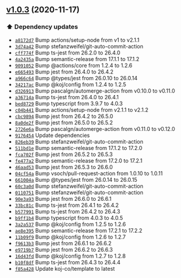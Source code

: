 ## [v1.0.3](https://github.com/koj-co/action.ts/compare/v1.0.2...v1.0.3) (2020-11-17)

### ⬆️ Dependency updates

- [`a8172d7`](https://github.com/koj-co/action.ts/commit/a8172d7)  Bump actions/setup-node from v1 to v2.1.1
- [`3d74a42`](https://github.com/koj-co/action.ts/commit/3d74a42)  Bump stefanzweifel/git-auto-commit-action
- [`cff774f`](https://github.com/koj-co/action.ts/commit/cff774f)  Bump ts-jest from 26.2.0 to 26.4.0
- [`4a2435a`](https://github.com/koj-co/action.ts/commit/4a2435a)  Bump semantic-release from 17.1.1 to 17.1.2
- [`9091052`](https://github.com/koj-co/action.ts/commit/9091052)  Bump @actions/core from 1.2.4 to 1.2.6
- [`e665493`](https://github.com/koj-co/action.ts/commit/e665493)  Bump jest from 26.4.0 to 26.4.2
- [`a966c64`](https://github.com/koj-co/action.ts/commit/a966c64)  Bump @types/jest from 26.0.10 to 26.0.14
- [`34217ac`](https://github.com/koj-co/action.ts/commit/34217ac)  Bump @koj/config from 1.2.4 to 1.2.5
- [`d326913`](https://github.com/koj-co/action.ts/commit/d326913)  Bump pascalgn/automerge-action from v0.10.0 to v0.11.0
- [`a36714a`](https://github.com/koj-co/action.ts/commit/a36714a)  Bump ts-jest from 26.4.0 to 26.4.1
- [`bed8729`](https://github.com/koj-co/action.ts/commit/bed8729)  Bump typescript from 3.9.7 to 4.0.3
- [`c04b441`](https://github.com/koj-co/action.ts/commit/c04b441)  Bump actions/setup-node from v2.1.1 to v2.1.2
- [`cbc9894`](https://github.com/koj-co/action.ts/commit/cbc9894)  Bump jest from 26.4.2 to 26.5.0
- [`8a0de2f`](https://github.com/koj-co/action.ts/commit/8a0de2f)  Bump jest from 26.5.0 to 26.5.2
- [`2726e6a`](https://github.com/koj-co/action.ts/commit/2726e6a)  Bump pascalgn/automerge-action from v0.11.0 to v0.12.0
- [`9176454`](https://github.com/koj-co/action.ts/commit/9176454)  Update dependencies
- [`826eb39`](https://github.com/koj-co/action.ts/commit/826eb39)  Bump stefanzweifel/git-auto-commit-action
- [`511bd1e`](https://github.com/koj-co/action.ts/commit/511bd1e)  Bump semantic-release from 17.1.2 to 17.2.0
- [`fca702f`](https://github.com/koj-co/action.ts/commit/fca702f)  Bump jest from 26.5.2 to 26.5.3
- [`fe477a2`](https://github.com/koj-co/action.ts/commit/fe477a2)  Bump semantic-release from 17.2.0 to 17.2.1
- [`46aad53`](https://github.com/koj-co/action.ts/commit/46aad53)  Bump jest from 26.5.3 to 26.6.0
- [`04cf54a`](https://github.com/koj-co/action.ts/commit/04cf54a)  Bump vsoch/pull-request-action from 1.0.10 to 1.0.11
- [`661004a`](https://github.com/koj-co/action.ts/commit/661004a)  Bump @types/jest from 26.0.14 to 26.0.15
- [`60c3a0d`](https://github.com/koj-co/action.ts/commit/60c3a0d)  Bump stefanzweifel/git-auto-commit-action
- [`0110751`](https://github.com/koj-co/action.ts/commit/0110751)  Bump stefanzweifel/git-auto-commit-action
- [`90e3a93`](https://github.com/koj-co/action.ts/commit/90e3a93)  Bump jest from 26.6.0 to 26.6.1
- [`33bc81c`](https://github.com/koj-co/action.ts/commit/33bc81c)  Bump ts-jest from 26.4.1 to 26.4.2
- [`b577991`](https://github.com/koj-co/action.ts/commit/b577991)  Bump ts-jest from 26.4.2 to 26.4.3
- [`b9ff1b4`](https://github.com/koj-co/action.ts/commit/b9ff1b4)  Bump typescript from 4.0.3 to 4.0.5
- [`3a2a537`](https://github.com/koj-co/action.ts/commit/3a2a537)  Bump @koj/config from 1.2.5 to 1.2.6
- [`ae8e395`](https://github.com/koj-co/action.ts/commit/ae8e395)  Bump semantic-release from 17.2.1 to 17.2.2
- [`11b09f9`](https://github.com/koj-co/action.ts/commit/11b09f9)  Bump @koj/config from 1.2.6 to 1.2.7
- [`f9613b3`](https://github.com/koj-co/action.ts/commit/f9613b3)  Bump jest from 26.6.1 to 26.6.2
- [`e9719b7`](https://github.com/koj-co/action.ts/commit/e9719b7)  Bump jest from 26.6.2 to 26.6.3
- [`16d43fd`](https://github.com/koj-co/action.ts/commit/16d43fd)  Bump @koj/config from 1.2.7 to 1.2.8
- [`b10f8df`](https://github.com/koj-co/action.ts/commit/b10f8df)  Bump ts-jest from 26.4.3 to 26.4.4
- [`f85a428`](https://github.com/koj-co/action.ts/commit/f85a428)  Update koj-co/template to latest
